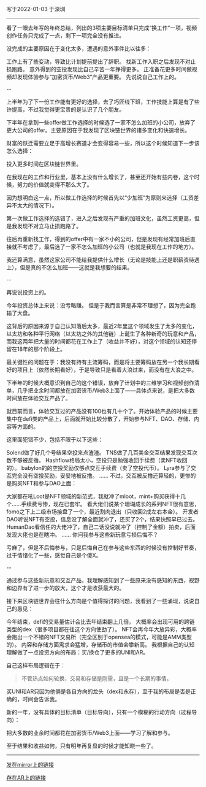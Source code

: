 写于2022-01-03 于深圳

----

看了一眼去年写的年终总结，列出的3项主要目标清单只完成“换工作”一项，视频创作任务只完成了一点，剩下一项完全没有推进。

没完成的主要原因在于变化太多，遭遇的意外事件比以往多：

工作上有了些变动，导致比计划提前提出了辞职。
找新工作入职之后发现不对止损跑路。
意外得到的空投发现比自己辛苦一年挣得更多。
正准备花更多时间做视频却发现体验参与“加密货币/Web3”产品更重要。
先说说自己工作上的。

--

上半年为了下一份工作能有更好的选择，去了巧匠线下班，工作技能上算是有了些许提高，不过我觉得更宝贵的是认识了几个朋友。

下半年在拿到一些offer做工作选择的时候选了一家不怎么加班的小公司，放弃了更大公司的offer。主要原因在于我发现了区块链世界的诸多变化和快速增长。

财富的跃迁需要立足于高增长赛道才会变得容易一些，所以这个时候知道下一步该怎么选择：

投入更多时间在区块链世界里。

在我现在的工作和行业里，基本上没有什么增长了，甚至还开始有些内卷，这个时候，努力的价值就变得不那么大了。

因为想明白这一点，所以做工作选择的时候首先以“少加班”为原则来选择（工资差异不太大的情况下）。

第一次做工作选择的选错了，进入之后发现有严重的加班文化，虽然工资更高，但是我发现不对立马止损跑路了。

往后再重新找工作，得到的offer中有一家不小的公司，但是发现有经常加班后直接就不考虑了，最后选了一家不怎么加班的小公司（也就是我现在工作的地方）。

我还算满意，虽然这家公司不能给我提供什么增长（无论是技能上还是职薪资待遇上），但是真的不怎么加班——这就是我想要的结果。

--

再说说投资上的。

今年投资总体上来说：没亏略赚。 但是于我而言算是非常不理想了，因为完全跑输了大盘。

这背后的原因来源于自己认知落后太多，最近2年里这个领域发生了太多的变化，以太坊和各种平行网络（以太坊之外的其他链）上诞生了各种新奇的玩意和产品，而我这两年把大量的时间都花在工作上了（收益并不好），对这个领域的认知还停留在18年的那个阶段上。

最关键性的问题在于：我没有持有主流筹码，而是将主要筹码放在另一个我长期看好的项目上（依然长期看好），于是导致只是看着大浪过来，而没有在大浪之中。

下半年的时候大概意识到自己的这个错误，放弃了计划中的三维学习和视频创作清单，几乎把业余时间都放在加密货币/Web3上面了——具体点来说，是把大多数时间放在体验交互产品了。

就目前而言，体验交互过的产品没有100也有几十个了。开始体验产品的时候主要集中在defi类的产品上，后面就开始比较分散了，开始参与NFT、DAO、存储、内容等方面的。

这里面犯错不少，包括不限于以下这些：

Solend做了好几个号结果空投来点渣渣。
TNS做了几百美金交互结果发现交互次数不够被反撸。
Hashflow格局太小，空投只是勉强收回手续费（卖NFT收回的）。
babylon的的空投奖励仅够点交互手续费（卖了空投代币）。
Lyra参与了交互完全没有空投奖励，妥妥地被反撸。
……
不过，交互被反撸还算轻的，更惨的是购买NFT和参与DAO上面：

大家都在吼Loot是NFT领域的新范式，我就冲了mloot，mint+购买获得十几个……手续费亏惨，现在已套牢。
看大佬们说某个珊瑚成长的系列NFT很有意思，fomo之下上二级市场接盘了一个，最近割肉退出（只收回2成左右本金）。
开发者DAO听说NFT有空投，信息没了解全面就冲了，还买了2个，结果快照早已过去。
HumanDao看信任的大佬冲了，自己二话没说就冲了（控制了金额）拍卖，后面发现大佬也是在瞎冲。
……
你问我参与这些新玩意亏损后悔不？

亏麻了，但是不后悔参与，只是后悔自己在参与这些东西的时候没有控制好节奏，过于情绪化了一些，感觉自己是个傻X。

--

通过参与这些新玩意和交互产品，我理解感知到了一些原来没有感知的东西，视野和边界有了进一步的放大，这个才是收获最大的。

接下来区块链世界会往什么方向是个值得探讨的问题，我看到了一些涌现，说说自己的愚见：

今年结束，defi的交易量估计会比去年结束翻上几倍。
大概率会出现可用的跨链类型的dex（很多项目都在往这个方向使劲了）。
NFT会再今年大放异彩，大概率会跑出一个不错的NFT交易所（完全区别于opensea的模式，可能是AMM类型的）。
内容和存储方面需求会猛增，存储币的市值会攀新高。
我根据自己的认知理解做了一点投资方向的布局：买/换仓了更多的UNI和AR。

自己这样布局逻辑在于：

>不管热点如何轮换，交易和存储是刚需，且是一个长期的事情。

买UNI和AR只因为他俩是各自方向的龙头（dex和永存），至于我的布局是否是正确的，时间会告诉我。

新的一年，没有具体的目标清单（目标导向），只有一个模糊的行动方向（过程导向）：

把大多数的业余时间都花在加密货币/Web3上面——学习了解和参与。

至于结果和收益如何，只有明年再复盘的时候才能知晓一些了。

----
[发在mirror上的链接](https://mirror.xyz/chengwen.eth/diWHPl1sZJvIykPP6hjwV8mWu9UO0AS51qpRx9CegYU)

[存在AR上的链接](https://viewblock.io/arweave/tx/yHAJtqCEwodqIuJ_u_BGWyqcg6Dy59Y7rZbTTteW8aE)

